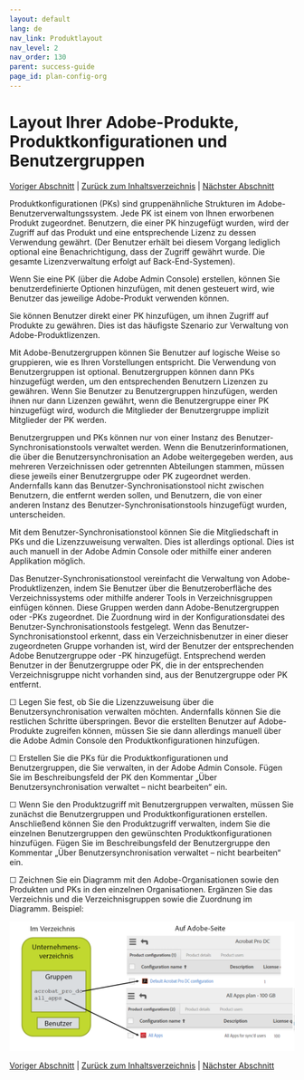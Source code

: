 ```yaml
---
layout: default
lang: de
nav_link: Produktlayout
nav_level: 2
nav_order: 130
parent: success-guide
page_id: plan-config-org
---
```


# Layout Ihrer Adobe-Produkte, Produktkonfigurationen und Benutzergruppen

[Voriger Abschnitt](layout_orgs.md) \| [Zurück zum Inhaltsverzeichnis](index.md) \| [Nächster Abschnitt](decide_deletion_policy.md)

Produktkonfigurationen (PKs) sind gruppenähnliche Strukturen im Adobe-Benutzerverwaltungssystem. Jede PK ist einem von Ihnen erworbenen Produkt zugeordnet. Benutzern, die einer PK hinzugefügt wurden, wird der Zugriff auf das Produkt und eine entsprechende Lizenz zu dessen Verwendung gewährt. (Der Benutzer erhält bei diesem Vorgang lediglich optional eine Benachrichtigung, dass der Zugriff gewährt wurde. Die gesamte Lizenzverwaltung erfolgt auf Back-End-Systemen).

Wenn Sie eine PK (über die Adobe Admin Console) erstellen, können Sie benutzerdefinierte Optionen hinzufügen, mit denen gesteuert wird, wie Benutzer das jeweilige Adobe-Produkt verwenden können.

Sie können Benutzer direkt einer PK hinzufügen, um ihnen Zugriff auf Produkte zu gewähren. Dies ist das häufigste Szenario zur Verwaltung von Adobe-Produktlizenzen.

Mit Adobe-Benutzergruppen können Sie Benutzer auf logische Weise so gruppieren, wie es Ihren Vorstellungen entspricht. Die Verwendung von Benutzergruppen ist optional. Benutzergruppen können dann PKs hinzugefügt werden, um den entsprechenden Benutzern Lizenzen zu gewähren. Wenn Sie Benutzer zu Benutzergruppen hinzufügen, werden ihnen nur dann Lizenzen gewährt, wenn die Benutzergruppe einer PK hinzugefügt wird, wodurch die Mitglieder der Benutzergruppe implizit Mitglieder der PK werden.


Benutzergruppen und PKs können nur von einer Instanz des Benutzer-Synchronisationstools verwaltet werden. Wenn die Benutzerinformationen, die über die Benutzersynchronisation an Adobe weitergegeben werden, aus mehreren Verzeichnissen oder getrennten Abteilungen stammen, müssen diese jeweils einer Benutzergruppe oder PK zugeordnet werden. Andernfalls kann das Benutzer-Synchronisationstool nicht zwischen Benutzern, die entfernt werden sollen, und Benutzern, die von einer anderen Instanz des Benutzer-Synchronisationstools hinzugefügt wurden, unterscheiden.

Mit dem Benutzer-Synchronisationstool können Sie die Mitgliedschaft in PKs und die Lizenzzuweisung verwalten. Dies ist allerdings optional. Dies ist auch manuell in der Adobe Admin Console oder mithilfe einer anderen Applikation möglich.

Das Benutzer-Synchronisationstool vereinfacht die Verwaltung von Adobe-Produktlizenzen, indem Sie Benutzer über die Benutzeroberfläche des Verzeichnissystems oder mithilfe anderer Tools in Verzeichnisgruppen einfügen können. Diese Gruppen werden dann Adobe-Benutzergruppen oder -PKs zugeordnet. Die Zuordnung wird in der Konfigurationsdatei des Benutzer-Synchronisationstools festgelegt. Wenn das Benutzer-Synchronisationstool erkennt, dass ein Verzeichnisbenutzer in einer dieser zugeordneten Gruppe vorhanden ist, wird der Benutzer der entsprechenden Adobe Benutzergruppe oder -PK hinzugefügt. Entsprechend werden Benutzer in der Benutzergruppe oder PK, die in der entsprechenden Verzeichnisgruppe nicht vorhanden sind, aus der Benutzergruppe oder PK entfernt.

&#9744; Legen Sie fest, ob Sie die Lizenzzuweisung über die Benutzersynchronisation verwalten möchten. Andernfalls können Sie die restlichen Schritte überspringen. Bevor die erstellten Benutzer auf Adobe-Produkte zugreifen können, müssen Sie sie dann allerdings manuell über die Adobe Admin Console den Produktkonfigurationen hinzufügen. 

&#9744; Erstellen Sie die PKs für die Produktkonfigurationen und Benutzergruppen, die Sie verwalten, in der Adobe Admin Console. Fügen Sie im Beschreibungsfeld der PK den Kommentar „Über Benutzersynchronisation verwaltet – nicht bearbeiten“ ein.

&#9744; Wenn Sie den Produktzugriff mit Benutzergruppen verwalten, müssen Sie zunächst die Benutzergruppen und Produktkonfigurationen erstellen. Anschließend können Sie den Produktzugriff verwalten, indem Sie die einzelnen Benutzergruppen den gewünschten Produktkonfigurationen hinzufügen. Fügen Sie im Beschreibungsfeld der Benutzergruppe den Kommentar „Über Benutzersynchronisation verwaltet – nicht bearbeiten“ ein.


&#9744; Zeichnen Sie ein Diagramm mit den Adobe-Organisationen sowie den Produkten und PKs in den einzelnen Organisationen. Ergänzen Sie das Verzeichnis und die Verzeichnisgruppen sowie die Zuordnung im Diagramm. Beispiel:

![img](images/layout_products_map.png)





[Voriger Abschnitt](layout_orgs.md) \| [Zurück zum Inhaltsverzeichnis](index.md) \| [Nächster Abschnitt](decide_deletion_policy.md)

